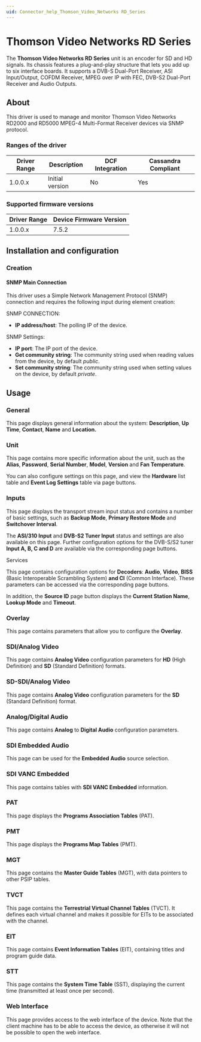 ```yaml
---
uid: Connector_help_Thomson_Video_Networks RD_Series
---
```


# Thomson Video Networks RD Series

The **Thomson Video Networks RD Series** unit is an encoder for SD and HD signals. Its chassis features a plug-and-play structure that lets you add up to six interface boards. It supports a DVB-S Dual-Port Receiver, ASI Input/Output, COFDM Receiver, MPEG over IP with FEC, DVB-S2 Dual-Port Receiver and Audio Outputs.

## About

This driver is used to manage and monitor Thomson Video Networks RD2000 and RD5000 MPEG-4 Multi-Format Receiver devices via SNMP protocol.

### Ranges of the driver

| **Driver Range** | **Description** | **DCF Integration** | **Cassandra Compliant** |
|------------------|-----------------|---------------------|-------------------------|
| 1.0.0.x          | Initial version | No                  | Yes                     |

### Supported firmware versions

| **Driver Range** | **Device Firmware Version** |
|------------------|-----------------------------|
| 1.0.0.x          | 7.5.2                       |

## Installation and configuration

### Creation

#### SNMP Main Connection

This driver uses a Simple Network Management Protocol (SNMP) connection and requires the following input during element creation:

SNMP CONNECTION:

- **IP address/host**: The polling IP of the device.

SNMP Settings:

- **IP port**: The IP port of the device.
- **Get community string**: The community string used when reading values from the device, by default *public*.
- **Set community string**: The community string used when setting values on the device, by default *private*.

## Usage

### General

This page displays general information about the system: **Description**, **Up Time**, **Contact**, **Name** and **Location.**

### Unit

This page contains more specific information about the unit, such as the **Alias**, **Password**, **Serial Number**, **Model**, **Version** and **Fan Temperature**.

You can also configure settings on this page, and view the **Hardware** list table and **Event Log Settings** table via page buttons.

### Inputs

This page displays the transport stream input status and contains a number of basic settings, such as **Backup Mode**, **Primary Restore Mode** and **Switchover Interval**.

The **ASI/310 Input** and **DVB-S2 Tuner Input** status and settings are also available on this page. Further configuration options for the DVB-S/S2 tuner **Input A, B, C and D** are available via the corresponding page buttons.

Services

This page contains configuration options for **Decoders**: **Audio**, **Video**, **BISS** (Basic Interoperable Scrambling System) **and CI** (Common Interface). These parameters can be accessed via the corresponding page buttons.

In addition, the **Source ID** page button displays the **Current Station Name**, **Lookup Mode** and **Timeout**.

### Overlay

This page contains parameters that allow you to configure the **Overlay**.

### SDI/Analog Video

This page contains **Analog Video** configuration parameters for **HD** (High Definition) and **SD** (Standard Definition) formats.

### SD-SDI/Analog Video

This page contains **Analog Video** configuration parameters for the **SD** (Standard Definition) format.

### Analog/Digital Audio

This page contains **Analog** to **Digital Audio** configuration parameters.

### SDI Embedded Audio

This page can be used for the **Embedded Audio** source selection.

### SDI VANC Embedded

This page contains tables with **SDI VANC Embedded** information.

### PAT

This page displays the **Programs Association Tables** (PAT).

### PMT

This page displays the **Programs Map Tables** (PMT).

### MGT

This page contains the **Master Guide Tables** (MGT), with data pointers to other PSIP tables.

### TVCT

This page contains the **Terrestrial Virtual Channel Tables** (TVCT). It defines each virtual channel and makes it possible for EITs to be associated with the channel.

### EIT

This page contains **Event Information Tables** (EIT), containing titles and program guide data.

### STT

This page contains the **System Time Table** (SST), displaying the current time (transmitted at least once per second).

### Web Interface

This page provides access to the web interface of the device. Note that the client machine has to be able to access the device, as otherwise it will not be possible to open the web interface.
